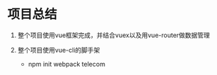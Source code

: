 # 项目总结

1. 整个项目使用vue框架完成，并结合vuex以及用vue-router做数据管理

2. 整个项目使用vue-cli的脚手架

   * npm init webpack telecom
